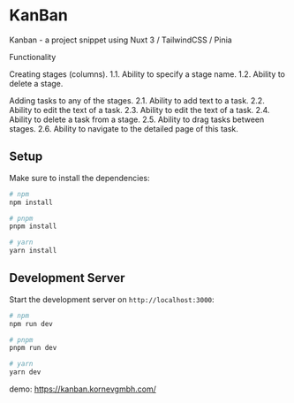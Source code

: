 # KanBan

Kanban - a project snippet using Nuxt 3 / TailwindCSS / Pinia

Functionality

Creating stages (columns).
1.1. Ability to specify a stage name.
1.2. Ability to delete a stage.

Adding tasks to any of the stages.
2.1. Ability to add text to a task.
2.2. Ability to edit the text of a task.
2.3. Ability to edit the text of a task.
2.4. Ability to delete a task from a stage.
2.5. Ability to drag tasks between stages.
2.6. Ability to navigate to the detailed page of this task.



## Setup

Make sure to install the dependencies:

```bash
# npm
npm install

# pnpm
pnpm install

# yarn
yarn install
```

## Development Server

Start the development server on `http://localhost:3000`:

```bash
# npm
npm run dev

# pnpm
pnpm run dev

# yarn
yarn dev
```
 demo: https://kanban.kornevgmbh.com/

